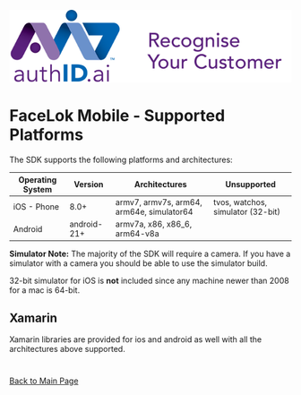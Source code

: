 ![Ipsidy](../../images/authid.png)
# FaceLok Mobile - Supported Platforms

The SDK supports the following platforms and architectures:

| Operating System | Version | Architectures | Unsupported |
| ---------------- | ------- | ------------- | ----------- |
| iOS - Phone |	8.0+ | armv7, armv7s, arm64, arm64e, simulator64 | tvos, watchos, simulator (32-bit) |
| Android | android-21+ | armv7a, x86, x86_6, arm64-v8a |

**Simulator Note:** The majority of the SDK will require a camera. If you have a simulator with a camera you should be able to use the simulator build.

32-bit simulator for iOS is **not** included since any machine newer than 2008 for a mac is 64-bit.

## Xamarin

Xamarin libraries are provided for ios and android as well with all the architectures above supported.

#

[Back to Main Page](../README.md)